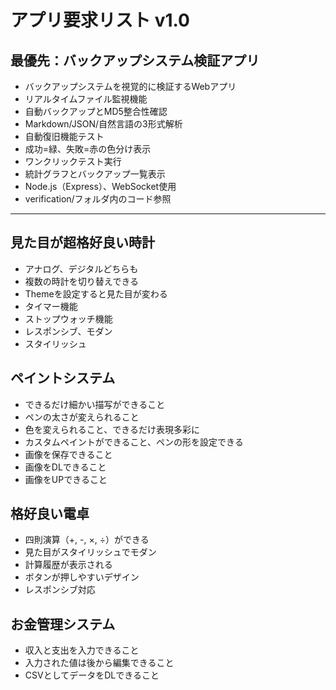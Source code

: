 # アプリ要求リスト v1.0

## 最優先：バックアップシステム検証アプリ
- バックアップシステムを視覚的に検証するWebアプリ
- リアルタイムファイル監視機能
- 自動バックアップとMD5整合性確認
- Markdown/JSON/自然言語の3形式解析
- 自動復旧機能テスト
- 成功=緑、失敗=赤の色分け表示
- ワンクリックテスト実行
- 統計グラフとバックアップ一覧表示
- Node.js（Express）、WebSocket使用
- verification/フォルダ内のコード参照

---

## 見た目が超格好良い時計
- アナログ、デジタルどちらも
- 複数の時計を切り替えできる
- Themeを設定すると見た目が変わる
- タイマー機能
- ストップウォッチ機能
- レスポンシブ、モダン
- スタイリッシュ

## ペイントシステム
- できるだけ細かい描写ができること
- ペンの太さが変えられること
- 色を変えられること、できるだけ表現多彩に
- カスタムペイントができること、ペンの形を設定できる
- 画像を保存できること
- 画像をDLできること
- 画像をUPできること

## 格好良い電卓
- 四則演算（+, -, ×, ÷）ができる
- 見た目がスタイリッシュでモダン
- 計算履歴が表示される
- ボタンが押しやすいデザイン
- レスポンシブ対応

## お金管理システム
- 収入と支出を入力できること
- 入力された値は後から編集できること
- CSVとしてデータをDLできること
